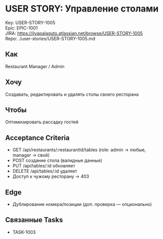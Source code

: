 # USER STORY: Управление столами
Key: USER-STORY-1005  
Epic: EPIC-1001  
JIRA: https://ilyapalaguto.atlassian.net/browse/USER-STORY-1005  
Repo: ./user-stories/USER-STORY-1005.md

## Как
Restaurant Manager / Admin

## Хочу
Создавать, редактировать и удалять столы своего ресторана

## Чтобы
Оптимизировать рассадку гостей

## Acceptance Criteria
- GET /api/restaurants/:restaurantId/tables (role: admin → любые, manager → свой)
- POST создание стола (валидные данные)
- PUT /api/tables/:id обновляет
- DELETE /api/tables/:id удаляет
- Доступ к чужому ресторану → 403

## Edge
- Дублирование номера/позиции (доп. проверка — опционально)

## Связанные Tasks
- TASK-1003
